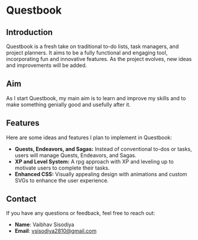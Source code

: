 # Questbook

## Introduction

Questbook is a fresh take on traditional to-do lists, task managers, and project planners. It aims to be a fully functional and engaging tool, incorporating fun and innovative features. As the project evolves, new ideas and improvements will be added.

## Aim

As I start Questbook, my main aim is to learn and improve my skills and to make something genially good and usefully after it.

## Features

Here are some ideas and features I plan to implement in Questbook:

- **Quests, Endeavors, and Sagas:** Instead of conventional to-dos or tasks, users will manage Quests, Endeavors, and Sagas.
- **XP and Level System:** A rpg approach with XP and leveling up to motivate users to complete their tasks.
- **Enhanced CSS:** Visually appealing design with animations and custom SVGs to enhance the user experience.

## Contact

If you have any questions or feedback, feel free to reach out:

- **Name**: Vaibhav Sisodiya
- **Email**: [vsisodiya2810@gmail.com](mailto:vsisodiya2810@gmail.com)
